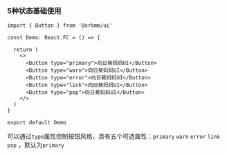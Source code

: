 ### 5种状态基础使用

```tsx
import { Button } from '@xrkmm/ui'

const Demo: React.FC = () => {

  return (
    <>
      <Button type="primary">向日葵妈妈UI</Button>
      <Button type="warn">向日葵妈妈UI</Button>
      <Button type="error">向日葵妈妈UI</Button>
      <Button type="link">向日葵妈妈UI</Button>
      <Button type="pop">向日葵妈妈UI</Button>
    </>
  )
}

export default Demo
```
可以通过`type`属性控制按钮风格，具有五个可选属性：`primary` `warn` `error` `link` `pop` ，默认为`primary`
